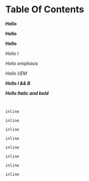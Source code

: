 # Table Of Contents

<b> Hello </b>

<strong> Hello </strong>

**Hello**

<i> Hello I </i>

<em> Hello emphasis </em>

*Hello I/EM*

<i><b> Hello I && B </b></i>

***Hello Italic and bold***

`
`

`inline`

`
inline
`

``inline``

``
inline
``

```inline```

```
inline
```

````inline````

````
inline
````




